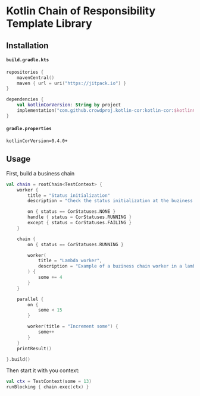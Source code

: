 # Kotlin Chain of Responsibility Template Library

## Installation

#### **`build.gradle.kts`**
```kotlin
repositories {
    mavenCentral()
    maven { url = uri("https://jitpack.io") }
}

dependencies {
    val kotlinCorVersion: String by project
    implementation("com.github.crowdproj.kotlin-cor:kotlin-cor:$kotlinCorVersion")
}
```
#### **`gradle.properties`**
```properties
kotlinCorVersion=0.4.0+
```

## Usage

First, build a business chain
```kotlin
val chain = rootChain<TestContext> {
    worker {
        title = "Status initialization"
        description = "Check the status initialization at the buziness chain start"

        on { status == CorStatuses.NONE }
        handle { status = CorStatuses.RUNNING }
        except { status = CorStatuses.FAILING }
    }

    chain {
        on { status == CorStatuses.RUNNING }

        worker(
            title = "Lambda worker",
            description = "Example of a buziness chain worker in a lambda form"
        ) {
            some += 4
        }
    }

    parallel {
        on {
            some < 15
        }

        worker(title = "Increment some") {
            some++
        }
    }
    printResult()

}.build()
```

Then start it with you context:
```kotlin
val ctx = TestContext(some = 13)
runBlocking { chain.exec(ctx) }
```
